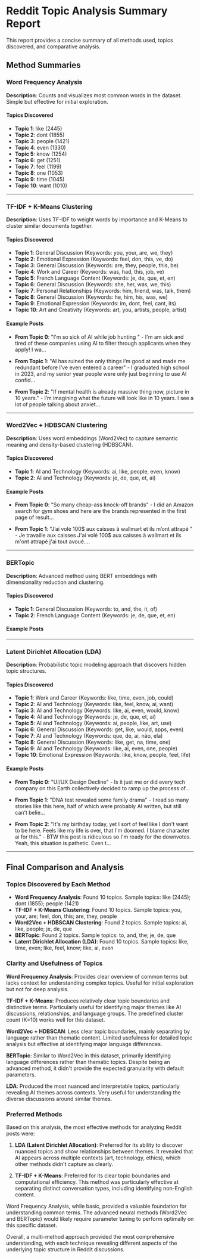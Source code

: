# Reddit Topic Analysis Summary Report

This report provides a concise summary of all methods used, topics discovered, and comparative analysis.

## Method Summaries

### Word Frequency Analysis

**Description**: Counts and visualizes most common words in the dataset. Simple but effective for initial exploration.

#### Topics Discovered

- **Topic 1**: like (2445)
- **Topic 2**: dont (1855)
- **Topic 3**: people (1421)
- **Topic 4**: even (1330)
- **Topic 5**: know (1254)
- **Topic 6**: get (1251)
- **Topic 7**: feel (1199)
- **Topic 8**: one (1053)
- **Topic 9**: time (1045)
- **Topic 10**: want (1010)

---

### TF-IDF + K-Means Clustering

**Description**: Uses TF-IDF to weight words by importance and K-Means to cluster similar documents together.

#### Topics Discovered

- **Topic 1**: General Discussion (Keywords: you, your, are, we, they)
- **Topic 2**: Emotional Expression (Keywords: feel, don, this, ve, do)
- **Topic 3**: General Discussion (Keywords: are, they, people, this, be)
- **Topic 4**: Work and Career (Keywords: was, had, this, job, ve)
- **Topic 5**: French Language Content (Keywords: je, de, que, et, en)
- **Topic 6**: General Discussion (Keywords: she, her, was, we, this)
- **Topic 7**: Personal Relationships (Keywords: him, friend, was, talk, them)
- **Topic 8**: General Discussion (Keywords: he, him, his, was, we)
- **Topic 9**: Emotional Expression (Keywords: im, dont, feel, cant, its)
- **Topic 10**: Art and Creativity (Keywords: art, you, artists, people, artist)

#### Example Posts

- **From Topic 0**: "I'm so sick of AI while job hunting " - I'm am sick and tired of these companies using AI to filter through applicants when they apply! I wa...

- **From Topic 1**: "AI has ruined the only things I’m good at and made me redundant before I’ve even entered a career" - I graduated high school in 2023, and my senior year people were only just beginning to use AI confid...

- **From Topic 2**: "If mental health is already massive thing now, picture in 10 years." - I’m imagining what the future will look like in 10 years. I see a lot of people talking about anxiet...

---

### Word2Vec + HDBSCAN Clustering

**Description**: Uses word embeddings (Word2Vec) to capture semantic meaning and density-based clustering (HDBSCAN).

#### Topics Discovered

- **Topic 1**: AI and Technology (Keywords: ai, like, people, even, know)
- **Topic 2**: AI and Technology (Keywords: je, de, que, et, ai)

#### Example Posts

- **From Topic 0**: "So many cheap-ass knock-off brands" - I did an Amazon search for gym shoes and here are the brands represented in the first page of result...

- **From Topic 1**: "J’ai volé 100$ aux caisses à wallmart et ils m’ont attrapé " - Je travaille aux caisses J'ai volé 100$ aux caisses à wallmart et ils m'ont attrapé j'ai tout avoué....

---

### BERTopic

**Description**: Advanced method using BERT embeddings with dimensionality reduction and clustering.

#### Topics Discovered

- **Topic 1**: General Discussion (Keywords: to, and, the, it, of)
- **Topic 2**: French Language Content (Keywords: je, de, que, et, en)

#### Example Posts

---

### Latent Dirichlet Allocation (LDA)

**Description**: Probabilistic topic modeling approach that discovers hidden topic structures.

#### Topics Discovered

- **Topic 1**: Work and Career (Keywords: like, time, even, job, could)
- **Topic 2**: AI and Technology (Keywords: like, feel, know, ai, want)
- **Topic 3**: AI and Technology (Keywords: like, ai, even, would, know)
- **Topic 4**: AI and Technology (Keywords: je, de, que, et, ai)
- **Topic 5**: AI and Technology (Keywords: ai, people, like, art, use)
- **Topic 6**: General Discussion (Keywords: get, like, would, apps, even)
- **Topic 7**: AI and Technology (Keywords: que, de, ai, não, ela)
- **Topic 8**: General Discussion (Keywords: like, get, na, time, one)
- **Topic 9**: AI and Technology (Keywords: like, ai, even, one, people)
- **Topic 10**: Emotional Expression (Keywords: like, know, people, feel, life)

#### Example Posts

- **From Topic 0**: "UI/UX Design Decline" - Is it just me or did every tech company on this Earth collectively decided to ramp up the process of...

- **From Topic 1**: "DNA test revealed some family drama" - I read so many stories like this here, half of which were probably AI written, but still can’t belie...

- **From Topic 2**: "It's my birthday today, yet I sort of feel like I don't want to be here. Feels like my life is over, that I'm doomed. I blame character ai for this." - BTW this post is ridiculous so I'm ready for the downvotes. Yeah, this situation is pathetic. Even t...

---

## Final Comparison and Analysis

### Topics Discovered by Each Method

- **Word Frequency Analysis**: Found 10 topics. Sample topics: like (2445); dont (1855); people (1421)
- **TF-IDF + K-Means Clustering**: Found 10 topics. Sample topics: you, your, are; feel, don, this; are, they, people
- **Word2Vec + HDBSCAN Clustering**: Found 2 topics. Sample topics: ai, like, people; je, de, que
- **BERTopic**: Found 2 topics. Sample topics: to, and, the; je, de, que
- **Latent Dirichlet Allocation (LDA)**: Found 10 topics. Sample topics: like, time, even; like, feel, know; like, ai, even

### Clarity and Usefulness of Topics

**Word Frequency Analysis**: Provides clear overview of common terms but lacks context for understanding complex topics. Useful for initial exploration but not for deep analysis.

**TF-IDF + K-Means**: Produces relatively clear topic boundaries and distinctive terms. Particularly useful for identifying major themes like AI discussions, relationships, and language groups. The predefined cluster count (K=10) works well for this dataset.

**Word2Vec + HDBSCAN**: Less clear topic boundaries, mainly separating by language rather than thematic content. Limited usefulness for detailed topic analysis but effective at identifying major language differences.

**BERTopic**: Similar to Word2Vec in this dataset, primarily identifying language differences rather than thematic topics. Despite being an advanced method, it didn't provide the expected granularity with default parameters.

**LDA**: Produced the most nuanced and interpretable topics, particularly revealing AI themes across contexts. Very useful for understanding the diverse discussions around similar themes.

### Preferred Methods

Based on this analysis, the most effective methods for analyzing Reddit posts were:

1. **LDA (Latent Dirichlet Allocation)**: Preferred for its ability to discover nuanced topics and show relationships between themes. It revealed that AI appears across multiple contexts (art, technology, ethics), which other methods didn't capture as clearly.

2. **TF-IDF + K-Means**: Preferred for its clear topic boundaries and computational efficiency. This method was particularly effective at separating distinct conversation types, including identifying non-English content.

Word Frequency Analysis, while basic, provided a valuable foundation for understanding common terms. The advanced neural methods (Word2Vec and BERTopic) would likely require parameter tuning to perform optimally on this specific dataset.

Overall, a multi-method approach provided the most comprehensive understanding, with each technique revealing different aspects of the underlying topic structure in Reddit discussions.

